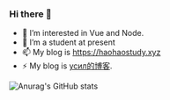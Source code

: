 ### Hi there 👋

<!--
**Haohao-555/Haohao-555** is a ✨ _special_ ✨ repository because its `README.md` (this file) appears on your GitHub profile.

Here are some ideas to get you started:

- 🔭 I’m currently working on ...
- 🌱 I’m currently learning ...
- 👯 I’m looking to collaborate on ...
- 🤔 I’m looking for help with ...
- 💬 Ask me about ...
- 📫 How to reach me: ...
- 😄 Pronouns: ...
- ⚡ Fun fact: ...
-->
- 👀 I’m interested in Vue and Node.  
- 🌱 I’m a student at present 
- 📫 My blog is https://haohaostudy.xyz
- ⚡ My blog is [усил的博客](https://haohaostudy.xyz).

![Anurag's GitHub stats](https://github-readme-stats.vercel.app/api?username=Haohao-555&show_icons=true&theme=dracula)

